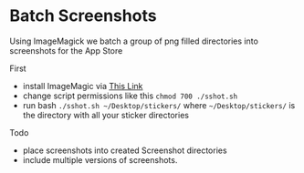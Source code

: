 Batch Screenshots
=====================

Using ImageMagick we batch a group of png filled directories into screenshots for the App Store

First
- install ImageMagic via [This Link](http://www.gctv.ne.jp/~yokota/magick/#mem1)
- change script permissions like this `chmod 700 ./sshot.sh`
- run bash `./sshot.sh ~/Desktop/stickers/` where `~/Desktop/stickers/` is the directory with all your sticker directories

Todo
- place screenshots into created Screenshot directories
- include multiple versions of screenshots.

